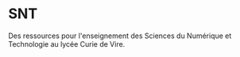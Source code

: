# SNT
Des ressources pour l'enseignement des Sciences du Numérique et Technologie au lycée Curie de Vire.
